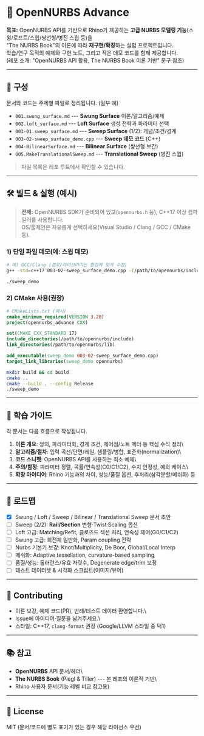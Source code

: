 # 🧩 OpenNURBS Advance

**목표:** OpenNURBS API를 기반으로 Rhino가 제공하는 **고급 NURBS 모델링
기능**(스윙/로프트/스윕/쌍선형/병진 스윕 등)을\
"The NURBS Book"의 이론에 따라 **재구현/확장**하는 실험 프로젝트입니다.\
학습/연구 목적의 예제와 구현 노트, 그리고 작은 데모 코드를 함께
제공합니다.\
(레포 소개: "OpenNURBS API 활용, The NURBS Book 이론 기반" 문구 참조)

------------------------------------------------------------------------

## 📂 구성

문서와 코드는 주제별 파일로 정리됩니다. (일부 예)

-   `001.swung_surface.md` --- **Swung Surface** 이론/알고리즘/예제
-   `002.loft_surface.md` --- **Loft Surface** 생성 전략과 파라미터 선택
-   `003-01.sweep_surface.md` --- **Sweep Surface** (1/2):
    개념/조건/경계
-   `003-02-sweep_surface_demo.cpp` --- **Sweep 데모 코드** (C++)
-   `004-BilinearSurface.md` --- **Bilinear Surface** (쌍선형 보간)
-   `005.MakeTranslationalSweep.md` --- **Translational Sweep** (병진
    스윕)

> 파일 목록은 레포 루트에서 확인할 수 있습니다.

------------------------------------------------------------------------

## 🛠️ 빌드 & 실행 (예시)

> **전제:** OpenNURBS SDK가 준비되어 있고(`opennurbs.h` 등), C++17 이상
> 컴파일러를 사용합니다.\
> OS/툴체인은 자유롭게 선택하세요(Visual Studio / Clang / GCC / CMake
> 등).

### 1) 단일 파일 데모(예: 스윕 데모)

``` bash
# 예) GCC/Clang (경로/라이브러리는 환경에 맞게 수정)
g++ -std=c++17 003-02-sweep_surface_demo.cpp -I/path/to/opennurbs/include     -L/path/to/opennurbs/lib -lopennurbs -o sweep_demo

./sweep_demo
```

### 2) CMake 사용(권장)

``` cmake
# CMakeLists.txt (예시)
cmake_minimum_required(VERSION 3.20)
project(opennurbs_advance CXX)

set(CMAKE_CXX_STANDARD 17)
include_directories(/path/to/opennurbs/include)
link_directories(/path/to/opennurbs/lib)

add_executable(sweep_demo 003-02-sweep_surface_demo.cpp)
target_link_libraries(sweep_demo opennurbs)
```

``` bash
mkdir build && cd build
cmake ..
cmake --build . --config Release
./sweep_demo
```

------------------------------------------------------------------------

## 📖 학습 가이드

각 문서는 다음 흐름으로 작성됩니다.

1.  **이론 개요**: 정의, 파라미터화, 경계 조건, 제어점/노트 벡터 등 핵심
    수식 정리\
2.  **알고리즘/절차**: 입력 곡선/단면/레일, 샘플링/병합,
    표준화(normalization)\
3.  **코드 스니펫**: OpenNURBS API를 사용하는 최소 예제\
4.  **주의/함정**: 파라미터 정렬, 곡률/연속성(C0/C1/C2), 수치 안정성,
    예외 케이스\
5.  **확장 아이디어**: Rhino 기능과의 차이, 성능/품질 옵션,
    후처리(삼각분할/메쉬화) 등

------------------------------------------------------------------------

## 🔎 로드맵

-   [x] Swung / Loft / Sweep / Bilinear / Translational Sweep 문서 초안
-   [ ] Sweep (2/2): **Rail/Section** 변형·Twist·Scaling 옵션
-   [ ] Loft 고급: Matching/Refit, 클로즈드 섹션 처리, 연속성
    제어(G0/C1/C2)
-   [ ] Swung 고급: 회전체 일반화, Param coupling 전략
-   [ ] Nurbs 기본기 보강: Knot/Multiplicity, De Boor, Global/Local
    Interp
-   [ ] 메쉬화: Adaptive tessellation, curvature-based sampling
-   [ ] 품질/성능: 톨러런스/유효 자릿수, Degenerate edge/trim 보정
-   [ ] 테스트 데이터셋 & 시각화 스크립트(이미지/뷰어)

------------------------------------------------------------------------

## 🤝 Contributing

-   이론 보강, 예제 코드(PR), 반례/테스트 데이터 환영합니다.\
-   Issue에 아이디어·질문을 남겨주세요.\
-   스타일: C++17, `clang-format` 권장 (Google/LLVM 스타일 중 택1)

------------------------------------------------------------------------

## 📚 참고

-   **OpenNURBS** API 문서/헤더\
-   **The NURBS Book** (Piegl & Tiller) --- 본 레포의 이론적 기반\
-   Rhino 사용자 문서(기능 레벨 비교 참고용)

------------------------------------------------------------------------

## 📜 License

MIT (문서/코드에 별도 표기가 있는 경우 해당 라이선스 우선)
